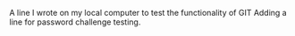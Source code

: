 A line I wrote on my local computer to test the functionality of GIT
Adding a line for password challenge testing.
